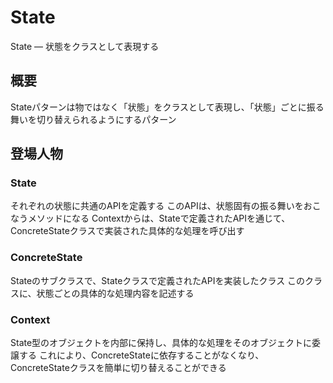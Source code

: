 # State

State ― 状態をクラスとして表現する

## 概要

Stateパターンは物ではなく「状態」をクラスとして表現し、「状態」ごとに振る舞いを切り替えられるようにするパターン

## 登場人物

### State

それぞれの状態に共通のAPIを定義する
このAPIは、状態固有の振る舞いをおこなうメソッドになる
Contextからは、Stateで定義されたAPIを通じて、
ConcreteStateクラスで実装された具体的な処理を呼び出す

### ConcreteState

Stateのサブクラスで、Stateクラスで定義されたAPIを実装したクラス
このクラスに、状態ごとの具体的な処理内容を記述する

### Context

State型のオブジェクトを内部に保持し、具体的な処理をそのオブジェクトに委譲する
これにより、ConcreteStateに依存することがなくなり、
ConcreteStateクラスを簡単に切り替えることができる





